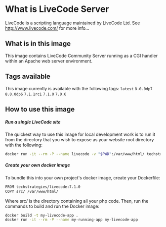 # What is LiveCode Server

LiveCode is a scripting language maintained by LiveCode Ltd.  See <http://www.livecode.com/> for more info...

## What is in this image

This image contains LiveCode Community Server running as a CGI handler within an Apache web server environment.

## Tags available

This image currently is available with the following tags:  `latest` `8.0.0dp7` `8.0.0dp6` `7.1.1rc1` `7.1.0` `7.0.6`

## How to use this image

##### Run a single LiveCode site 

The quickest way to use this image for local development work is to run it from the directory that you wish to expose as your website root directory with the following:

```bash
docker run -it --rm -P --name livecode -v "$PWD":/var/www/html/ techstrategies/livecode
```

##### Create your own docker image

To bundle this into your own project's docker image, create your Dockerfile:

```bash
FROM techstrategies/livecode:7.1.0
COPY src/ /var/www/html/
```

Where src/ is the directory containing all your php code. Then, run the commands to build and run the Docker image:

```bash
docker build -t my-livecode-app .
docker run -it --rm -P --name my-running-app my-livecode-app
```
